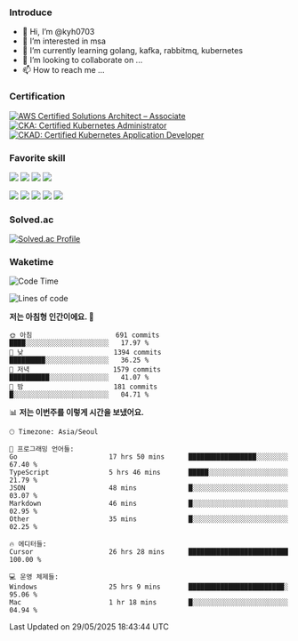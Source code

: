 ### Introduce

<!---
kyh0703/kyh0703 is a ✨ special ✨ repository because its `README.md` (this file) appears on your GitHub profile.
You can click the Preview link to take a look at your changes.
--->

- 👋 Hi, I’m @kyh0703
- 👀 I’m interested in msa
- 🌱 I’m currently learning golang, kafka, rabbitmq, kubernetes
- 💞️ I’m looking to collaborate on ...
- 📫 How to reach me ...

### Certification

<!--START_SECTION:badges-->
[![AWS Certified Solutions Architect – Associate](https://images.credly.com/size/110x110/images/0e284c3f-5164-4b21-8660-0d84737941bc/image.png)](http://www.credly.com/badges/09892086-1381-46b2-bf2d-b67c96fef65f "AWS Certified Solutions Architect – Associate")
[![CKA: Certified Kubernetes Administrator](https://images.credly.com/size/110x110/images/8b8ed108-e77d-4396-ac59-2504583b9d54/cka_from_cncfsite__281_29.png)](http://www.credly.com/badges/fdcd089e-c598-4c77-8383-73de53513b4b "CKA: Certified Kubernetes Administrator")
[![CKAD: Certified Kubernetes Application Developer](https://images.credly.com/size/110x110/images/cc8adc83-1dc6-4d57-8e20-22171247e052/blob)](http://www.credly.com/badges/d01db81e-fc4f-489b-bd4f-3439d9fe33aa "CKAD: Certified Kubernetes Application Developer")
<!--END_SECTION:badges-->

### Favorite skill

<img src="https://img.shields.io/badge/C-000000?style=flat&logo=c&logoColor=A8B9CC" /> <img src="https://img.shields.io/badge/C++-000000?style=flat&logo=c%2B%2B&logoColor=00599C" /> <img src="https://img.shields.io/badge/Go-000000?style=flat&logo=go&logoColor=00ADD8" /> <img src="https://img.shields.io/badge/nodejs-000000?style=flat&logo=node.js&logoColor=A8B9CC" />

<img src="https://img.shields.io/badge/Docker-000000?style=flat&logo=docker&logoColor=2496ED"/> <img src="https://img.shields.io/badge/Kubernetes-000000?style=flat&logo=kubernetes&logoColor=326CE5"/> <img src="https://img.shields.io/badge/rancher-000000?style=flat&logo=rancher&logoColor=0075A8"/> <img src="https://img.shields.io/badge/harbor-000000?style=flat&logo=harbor&logoColor=60B932"/> <img src="https://img.shields.io/badge/ceph-000000?style=flat&logo=ceph&logoColor=EF5C55"/>

### Solved.ac

[![Solved.ac Profile](http://mazassumnida.wtf/api/generate_badge?boj=kyh0703)](https://solved.ac/kyh0703)

### Waketime

<!--START_SECTION:waka-->
![Code Time](http://img.shields.io/badge/Code%20Time-4%2C282%20hrs%201%20min-blue)

![Lines of code](https://img.shields.io/badge/%EC%A0%80%EB%8A%94%20%EC%97%AC%ED%83%9C%EA%B9%8C%EC%A7%80%20-7.3%20million%20%EC%A4%84%EC%9D%98%20%EC%BD%94%EB%93%9C%EB%A5%BC%20%EC%9E%91%EC%84%B1%ED%96%88%EC%96%B4%EC%9A%94.-blue)

**저는 아침형 인간이에요. 🐤** 

```text
🌞 아침                     691 commits         ████░░░░░░░░░░░░░░░░░░░░░   17.97 % 
🌆 낮　                     1394 commits        █████████░░░░░░░░░░░░░░░░   36.25 % 
🌃 저녁                     1579 commits        ██████████░░░░░░░░░░░░░░░   41.07 % 
🌙 밤　                     181 commits         █░░░░░░░░░░░░░░░░░░░░░░░░   04.71 % 
```


📊 **저는 이번주를 이렇게 시간을 보냈어요.** 

```text
🕑︎ Timezone: Asia/Seoul

💬 프로그래밍 언어들: 
Go                       17 hrs 50 mins      █████████████████░░░░░░░░   67.40 % 
TypeScript               5 hrs 46 mins       █████░░░░░░░░░░░░░░░░░░░░   21.79 % 
JSON                     48 mins             █░░░░░░░░░░░░░░░░░░░░░░░░   03.07 % 
Markdown                 46 mins             █░░░░░░░░░░░░░░░░░░░░░░░░   02.95 % 
Other                    35 mins             █░░░░░░░░░░░░░░░░░░░░░░░░   02.25 % 

🔥 에디터들: 
Cursor                   26 hrs 28 mins      █████████████████████████   100.00 % 

💻 운영 체제들: 
Windows                  25 hrs 9 mins       ████████████████████████░   95.06 % 
Mac                      1 hr 18 mins        █░░░░░░░░░░░░░░░░░░░░░░░░   04.94 % 
```


 Last Updated on 29/05/2025 18:43:44 UTC
<!--END_SECTION:waka-->
